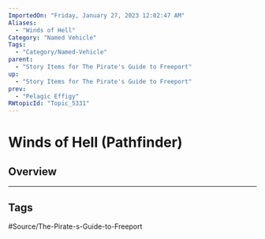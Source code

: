 ```yaml
---
ImportedOn: "Friday, January 27, 2023 12:02:47 AM"
Aliases:
  - "Winds of Hell"
Category: "Named Vehicle"
Tags:
  - "Category/Named-Vehicle"
parent:
  - "Story Items for The Pirate's Guide to Freeport"
up:
  - "Story Items for The Pirate's Guide to Freeport"
prev:
  - "Pelagic Effigy"
RWtopicId: "Topic_5331"
---
```

# Winds of Hell (Pathfinder)
## Overview

---
## Tags
#Source/The-Pirate-s-Guide-to-Freeport


